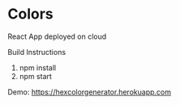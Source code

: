 # Colors
React App deployed on cloud

Build Instructions
1. npm install
2. npm start

Demo:
https://hexcolorgenerator.herokuapp.com
